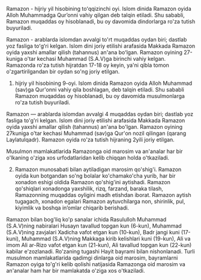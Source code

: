 Ramazon - hijriy yil hisobining toʻqqizinchi oyi. Islom dinida Ramazon oyida Alloh Muhammadga Qur’onni vahiy qilgan deb talqin etiladi. Shu sababli, Ramazon muqaddas oy hisoblanadi, bu oy davomida dindorlarga ro'za tutish buyuriladi.

Ramazon - arablarda islomdan avvalgi to'rt muqaddas oydan biri; dastlab yoz fasliga toʻgʻri kelgan. Islom dini joriy etilishi arafasida Makkada Ramazon oyida yaxshi amallar qilish (tahannus) an'ana boʻlgan. Ramazon oyining 27-kuniga o'tar kechasi Muhammad (S.A.V)ga birinchi vahiy kelgan. Ramazonda ro'za tutish hijratdan 17-18 oy keyin, ya'ni qibla tomon o'zgartirilgandan bir oydan so'ng joriy etilgan.

1) hijriy yil hisobining 9-oyi. Islom dinida Ramazon oyida Alloh Muhammad (sav)ga Qur'onni vahiy qila boshlagan, deb talqin etiladi. Shu sababli Ramazon muqaddas oy hisoblanadi, bu oy davomida musulmonlarga ro'za tutish buyuriladi.

Ramazon — arablarda islomdan avvalgi 4 muqaddas oydan biri; dastlab yoz fasliga to'g'ri kelgan. Islom dini joriy etilishi arafasida Makkada Ramazon oyida yaxshi amallar qilish (tahannus) an'ana bo'lgan. Ramazon oyining 27kuniga o'tar kechasi Muhammad (sav)ga Qur'on nozil qilingan (qarang Laylatulqadr). Ramazon oyida ro'za tutish hijraning 2yili joriy etilgan.

Musulmon mamlakatlarida Ramazonga oid marosim va an'analar har bir o'lkaning o'ziga xos urfodatlaridan kelib chiqqan holda o'tkaziladi.

2) Ramazon munosabati bilan aytiladigan marosim qo'shig'i. Ramazon oyida kun botgandan so'ng bolalar ko'chamako'cha yurib, har bir xonadon eshigi oldida Ramazon qo'shig'ini aytishadi. Ramazon qo'shiqlari xonadonga yaxshilik, rizq, farzand, baraka tilash, Ramazonning muqaddas oyligini madh etishdan iborat. Ramazon aytish tugagach, xonadon egalari Ramazon aytuvchilarga non, shirinlik, pul, kiyimlik va boshqa inʼomlar chiqarib berishadi.

Ramazon bilan bog'liq ko'p sanalar ichida Rasululloh Muhammad (S.A.V)ning nabiralari Husayn tavallud topgan kun (6-kun), Muhammad (S.A.V)ning zavjalari Xadicha vafot etgan kun (10-kun), Badr jangi kuni (17-kuni), Muhammad (S.A.V)ning Makkaga kirib kelishlari kuni (19-kun), Ali va imom Ali ar-Rizo vafot etgan kun (21-kun), Ali tavallud topgan kun (22-kun) kabilar e'zozlanadi. Ro'zaning tugashi Hayit bayrami bilan nishonlanadi. Turli musulmon mamlakatlarida qadimgi dinlarga oid marosim, bayramlarni Ramazon oyiga to'g'ri kelib qolishi natijasida Ramazonga oid marosim va an'analar ham har bir mamlakatda o'ziga xos o'tkaziladi.
